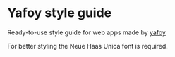 # Yafoy style guide

Ready-to-use style guide for web apps made by [yafoy](http://yafoy.com)

For better styling the Neue Haas Unica font is required.
